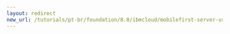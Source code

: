 ```yaml
---
layout: redirect
new_url: /tutorials/pt-br/foundation/8.0/ibmcloud/mobilefirst-server-using-scripts-lbp/troubleshooting/
---
```

